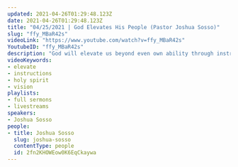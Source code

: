 ```yaml
---
updated: 2021-04-26T01:29:48.123Z
date: 2021-04-26T01:29:48.123Z
title: "04/25/2021 | God Elevates His People (Pastor Joshua Sosso)"
slug: "ffy_MBaR42s"
videoLink: "https://www.youtube.com/watch?v=ffy_MBaR42s"
YoutubeID: "ffy_MBaR42s"
description: "God will elevate us beyond even own ability through instructions through the Holy Spirit. Daniel, Shadrach, Meshach and Abednego are prime examples of this. They were among the smartest, handsome and qualifies young men chosen for the king's service and they sought not to defile themselves to honor God. After they were tested, the king found none equal to them. In every matter of wisdom and understanding, they were found ten times better than all the magicians and enchanters in the kingdom! This is what God has in store for us. Seek God first and everything we are striving for will be sorted out. Treat the vision and instructions that God gives us as sacred and let us watch what God will do in our generation. This sermon was delivered by Pastor Joshua Sosso at Freedom Fellowship Church International on April 25, 2021."
videoKeywords:
- elevate
- instructions
- holy spirit
- vision
playlists:
- full sermons
- livestreams
speakers:
- Joshua Sosso
people:
- title: Joshua Sosso
  slug: joshua-sosso
  contentType: people
  id: 2fn2KHOWEow0K6EqCkaywa
---
```

